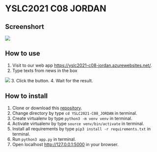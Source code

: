 # YSLC2021 C08 JORDAN
## Screenshort
<img src="https://github.com/5hyfilm/yslc2021-c08-jordan/blob/main/images/img1.png">

## How to use
1. Visit to our web app https://yslc2021-c08-jordan.azurewebsites.net/.
2. Type texts from news in the box
<img src="https://github.com/5hyfilm/yslc2021-c08-jordan/blob/main/images/img2.png">
3. Click the button.
4. Wait for the result.

## How to install
1. Clone or download this [repository](https://github.com/5hyfilm/YSLC2021-C08_JORDAN).
2. Change directory by type ```cd YSLC2021-C08_JORDAN``` in terminal.
3. Create virtualenv by type ```python3 -m venv venv``` in terminal.
4. Activate virtualenv by type ```source venv/bin/activate``` in terminal.
5. Install all requirements by type ```pip3 install -r requirements.txt``` in terminal.
6. Run ```python3 app.py``` in terminal.
7. Open localhost http://127.0.0.1:5000 in your browser.
